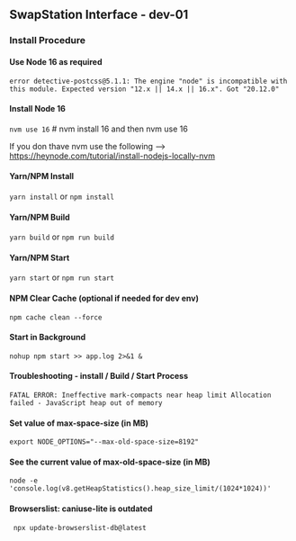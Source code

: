 ## SwapStation Interface - dev-01

### Install Procedure
#### Use Node 16 as required
``` error detective-postcss@5.1.1: The engine "node" is incompatible with this module. Expected version "12.x || 14.x || 16.x". Got "20.12.0" ```

#### Install Node 16
``` nvm use 16 ``` # nvm install 16 and then nvm use 16

If you don thave nvm use the following --> https://heynode.com/tutorial/install-nodejs-locally-nvm

#### Yarn/NPM Install
``` yarn install ``` or ``` npm install ```

#### Yarn/NPM Build
``` yarn build ``` or ``` npm run build ```

#### Yarn/NPM Start
``` yarn start ``` or ``` npm run start ```

#### NPM Clear Cache (optional if needed for dev env)
``` npm cache clean --force ```

#### Start in Background
``` nohup npm start >> app.log 2>&1 & ```

#### Troubleshooting - install / Build / Start Process
``` FATAL ERROR: Ineffective mark-compacts near heap limit Allocation failed - JavaScript heap out of memory ```

#### Set value of max-space-size (in MB)
``` export NODE_OPTIONS="--max-old-space-size=8192" ```

#### See the current value of max-old-space-size (in MB)
``` node -e 'console.log(v8.getHeapStatistics().heap_size_limit/(1024*1024))' ```

#### Browserslist: caniuse-lite is outdated
```  npx update-browserslist-db@latest ```